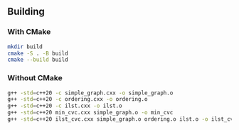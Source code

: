 ## Building

### With CMake

```bash
mkdir build
cmake -S . -B build
cmake --build build
```

### Without CMake

```bash
g++ -std=c++20 -c simple_graph.cxx -o simple_graph.o
g++ -std=c++20 -c ordering.cxx -o ordering.o
g++ -std=c++20 -c ilst.cxx -o ilst.o
g++ -std=c++20 min_cvc.cxx simple_graph.o -o min_cvc
g++ -std=c++20 ilst_cvc.cxx simple_graph.o ordering.o ilst.o -o ilst_cvc
```
